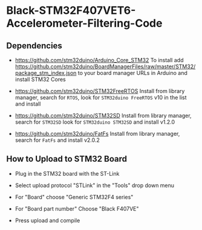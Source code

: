 # Black-STM32F407VET6-Accelerometer-Filtering-Code

## Dependencies

- https://github.com/stm32duino/Arduino_Core_STM32
To install add https://github.com/stm32duino/BoardManagerFiles/raw/master/STM32/package_stm_index.json to your board manager URLs in Arduino and install STM32 Cores

- https://github.com/stm32duino/STM32FreeRTOS
Install from library manager, search for `RTOS`, look for `STM32duino FreeRTOS` v10 in the list and install

- https://github.com/stm32duino/STM32SD
Install from library manager, search for `STM32SD` look for `STM32duino STM32SD` and install v1.2.0

- https://github.com/stm32duino/FatFs
Install from library manager, search for `FatFs` and install v2.0.2

## How to Upload to STM32 Board

- Plug in the STM32 board with the ST-Link

- Select upload protocol "STLink" in the "Tools" drop down menu

- For "Board" choose "Generic STM32F4 series"

- For "Board part number" Choose "Black F407VE"

- Press upload and compile

